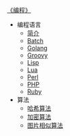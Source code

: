 [《编程》](index.md)

- 编程语言
  - [简介](编程语言/简介.md)
  - [Batch](编程语言/Batch.md)
  - [Golang](编程语言/Golang.md)
  - [Groovy](编程语言/Groovy.md)
  - [Lisp](编程语言/Lisp.md)
  - [Lua](编程语言/Lua.md)
  - [Perl](编程语言/Perl.md)
  - [PHP](编程语言/PHP.md)
  - [Ruby](编程语言/Ruby.md)
- 算法
  - [哈希算法](算法/哈希算法.md)
  - [加密算法](算法/加密算法.md)
  - [图片相似算法](算法/图片相似算法.md)
  <!-- - [排序算法](算法/排序算法.md) -->
